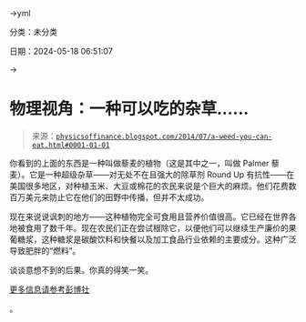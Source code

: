 →yml

分类：未分类

日期：2024-05-18 06:51:07

→

# 物理视角：一种可以吃的杂草......

> 来源：[`physicsoffinance.blogspot.com/2014/07/a-weed-you-can-eat.html#0001-01-01`](http://physicsoffinance.blogspot.com/2014/07/a-weed-you-can-eat.html#0001-01-01)

你看到的上面的东西是一种叫做藜麦的植物（这是其中之一，叫做 Palmer 藜麦）。它是一种超级杂草——对无处不在且强大的除草剂 Round Up 有抗性——在美国很多地区，对种植玉米、大豆或棉花的农民来说是个巨大的麻烦。他们花费数百万美元来防止它在他们的田野中传播，但并不太成功。

现在来说说讽刺的地方——这种植物完全可食用且营养价值很高。它已经在世界各地被食用了数千年。现在农民们正在尝试根除它，以便他们可以继续生产廉价的果葡糖浆，这种糖浆是碳酸饮料和快餐以及加工食品行业依赖的主要成分。这种广泛导致肥胖的“燃料”。

谈谈意想不到的后果。你真的得笑一笑。

[更多信息请参考彭博社](http://www.bloombergview.com/articles/2014-07-20/the-downside-of-efficiency)

。
